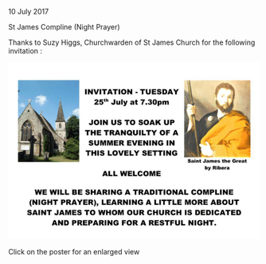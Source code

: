 10 July 2017

St James Compline (Night Prayer)

Thanks to Suzy Higgs, Churchwarden of St James Church for the following invitation :

[](http://www.northcrayresidents.org.uk/posters/poster104.pdf)

![Image](images/nm0266_1.gif)

Click on the poster for an enlarged view
